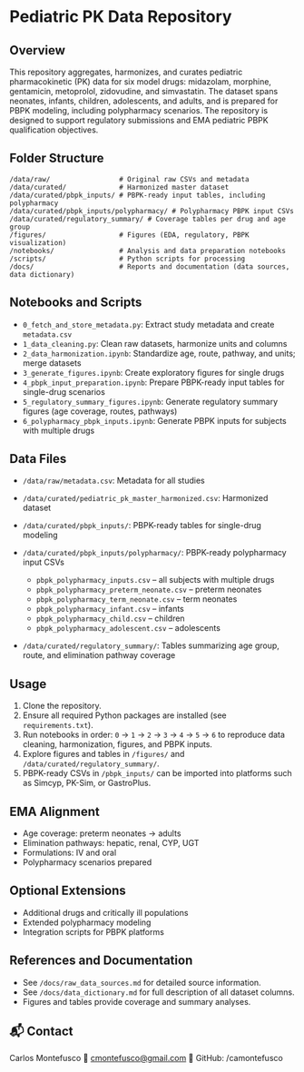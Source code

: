 # Pediatric PK Data Repository

## Overview

This repository aggregates, harmonizes, and curates pediatric pharmacokinetic (PK) data for six model drugs: midazolam, morphine, gentamicin, metoprolol, zidovudine, and simvastatin. The dataset spans neonates, infants, children, adolescents, and adults, and is prepared for PBPK modeling, including polypharmacy scenarios. The repository is designed to support regulatory submissions and EMA pediatric PBPK qualification objectives.

## Folder Structure

```
/data/raw/                 # Original raw CSVs and metadata
/data/curated/             # Harmonized master dataset
/data/curated/pbpk_inputs/ # PBPK-ready input tables, including polypharmacy
/data/curated/pbpk_inputs/polypharmacy/ # Polypharmacy PBPK input CSVs
/data/curated/regulatory_summary/ # Coverage tables per drug and age group
/figures/                  # Figures (EDA, regulatory, PBPK visualization)
/notebooks/                # Analysis and data preparation notebooks
/scripts/                  # Python scripts for processing
/docs/                     # Reports and documentation (data sources, data dictionary)
```

## Notebooks and Scripts

* `0_fetch_and_store_metadata.py`: Extract study metadata and create `metadata.csv`
* `1_data_cleaning.py`: Clean raw datasets, harmonize units and columns
* `2_data_harmonization.ipynb`: Standardize age, route, pathway, and units; merge datasets
* `3_generate_figures.ipynb`: Create exploratory figures for single drugs
* `4_pbpk_input_preparation.ipynb`: Prepare PBPK-ready input tables for single-drug scenarios
* `5_regulatory_summary_figures.ipynb`: Generate regulatory summary figures (age coverage, routes, pathways)
* `6_polypharmacy_pbpk_inputs.ipynb`: Generate PBPK inputs for subjects with multiple drugs

## Data Files

* `/data/raw/metadata.csv`: Metadata for all studies
* `/data/curated/pediatric_pk_master_harmonized.csv`: Harmonized dataset
* `/data/curated/pbpk_inputs/`: PBPK-ready tables for single-drug modeling
* `/data/curated/pbpk_inputs/polypharmacy/`: PBPK-ready polypharmacy input CSVs

  * `pbpk_polypharmacy_inputs.csv` – all subjects with multiple drugs
  * `pbpk_polypharmacy_preterm_neonate.csv` – preterm neonates
  * `pbpk_polypharmacy_term_neonate.csv` – term neonates
  * `pbpk_polypharmacy_infant.csv` – infants
  * `pbpk_polypharmacy_child.csv` – children
  * `pbpk_polypharmacy_adolescent.csv` – adolescents
* `/data/curated/regulatory_summary/`: Tables summarizing age group, route, and elimination pathway coverage

## Usage

1. Clone the repository.
2. Ensure all required Python packages are installed (see `requirements.txt`).
3. Run notebooks in order: `0` → `1` → `2` → `3` → `4` → `5` → `6` to reproduce data cleaning, harmonization, figures, and PBPK inputs.
4. Explore figures and tables in `/figures/` and `/data/curated/regulatory_summary/`.
5. PBPK-ready CSVs in `/pbpk_inputs/` can be imported into platforms such as Simcyp, PK-Sim, or GastroPlus.

## EMA Alignment

* Age coverage: preterm neonates → adults
* Elimination pathways: hepatic, renal, CYP, UGT
* Formulations: IV and oral
* Polypharmacy scenarios prepared

## Optional Extensions

* Additional drugs and critically ill populations
* Extended polypharmacy modeling
* Integration scripts for PBPK platforms

## References and Documentation

* See `/docs/raw_data_sources.md` for detailed source information.
* See `/docs/data_dictionary.md` for full description of all dataset columns.
* Figures and tables provide coverage and summary analyses.

## 📬 Contact
Carlos Montefusco
📧 cmontefusco@gmail.com
🔗 GitHub: /camontefusco
